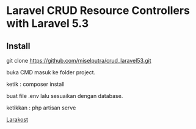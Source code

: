 # Laravel CRUD Resource Controllers with Laravel 5.3

## Install
git clone https://github.com/miselputra/crud_laravel53.git

buka CMD masuk ke folder project.

ketik : composer install

buat file .env lalu sesuaikan dengan database.

ketikkan : php artisan serve

 [Larakost](https://larakost.com)
